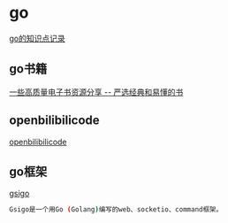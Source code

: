 # go
[go的知识点记录](https://github.com/zhl6522/test-gin)

## go书籍
[一些高质量电子书资源分享 -- 严选经典和易懂的书](https://github.com/zhl6522/awesome-go-books)

## openbilibilicode
[openbilibilicode](https://github.com/zhl6522/openbilibilicode#openbilibilicode)

## go框架
[gsigo](https://github.com/zhl6522/gsigo)
```bash
Gsigo是一个用Go (Golang)编写的web、socketio、command框架。
```
